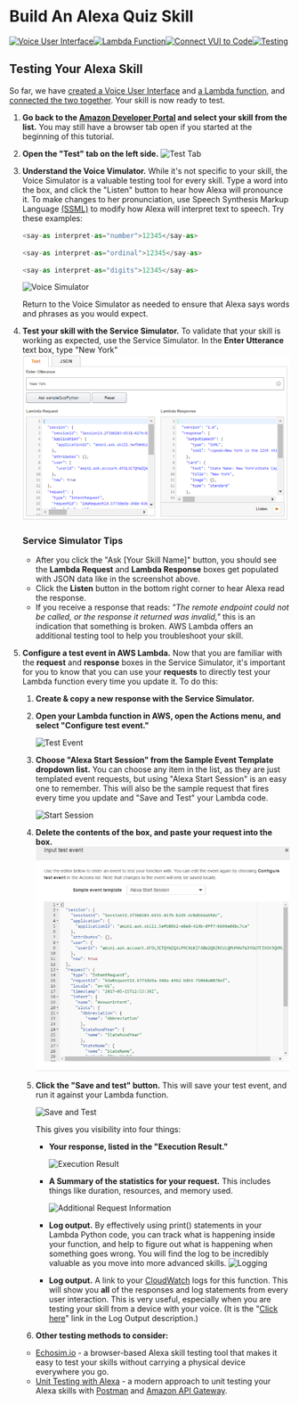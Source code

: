 # Build An Alexa Quiz Skill
[![Voice User Interface](https://m.media-amazon.com/images/G/01/mobile-apps/dex/alexa/alexa-skills-kit/tutorials/navigation/1-locked._TTH_.png)](1-voice-user-interface.md)[![Lambda Function](https://m.media-amazon.com/images/G/01/mobile-apps/dex/alexa/alexa-skills-kit/tutorials/navigation/2-locked._TTH_.png)](2-lambda-function.md)[![Connect VUI to Code](https://m.media-amazon.com/images/G/01/mobile-apps/dex/alexa/alexa-skills-kit/tutorials/navigation/3-locked._TTH_.png)](3-connect-vui-to-code.md)[![Testing](https://m.media-amazon.com/images/G/01/mobile-apps/dex/alexa/alexa-skills-kit/tutorials/navigation/4-on._TTH_.png)](4-testing.md)

## Testing Your Alexa Skill

So far, we have [created a Voice User Interface](1-voice-user-interface.md) and [a Lambda function](2-lambda-function.md), and [connected the two together](3-connect-vui-to-code.md).  Your skill is now ready to test.

1.  **Go back to the [Amazon Developer Portal](https://developer.amazon.com/edw/home.html#/skills/list) and select your skill from the list.** You may still have a browser tab open if you started at the beginning of this tutorial.

2.  **Open the "Test" tab on the left side.**
  ![Test Tab](https://m.media-amazon.com/images/G/01/mobile-apps/dex/alexa/alexa-skills-kit/tutorials/general/4-2-test-tab._TTH_.png)

3.  **Understand the Voice Vimulator.** While it's not specific to your skill, the Voice Simulator is a valuable testing tool for every skill. Type a word into the box, and click the "Listen" button to hear how Alexa will
pronounce it. To make changes to her pronunciation, use Speech Synthesis Markup Language [(SSML)](https://developer.amazon.com/public/solutions/alexa/alexa-skills-kit/docs/speech-synthesis-markup-language-ssml-reference) to modify how Alexa will interpret text to speech. Try these examples:

    ```javascript
    <say-as interpret-as="number">12345</say-as>
    ```

    ```javascript
    <say-as interpret-as="ordinal">12345</say-as>
    ```

    ```javascript
    <say-as interpret-as="digits">12345</say-as>
    ```
    ![Voice Simulator](https://m.media-amazon.com/images/G/01/mobile-apps/dex/alexa/alexa-skills-kit/tutorials/general/4-3-voice-simulator._TTH_.png)

    Return to the Voice Simulator as needed to ensure that Alexa says words and phrases as you would expect.

4. **Test your skill with the Service Simulator.** To validate that your skill is working as expected, use the Service Simulator. In the **Enter Utterance** text box, type "New York"  
    ![Testing](4-testing-fig1.png)

    ### Service Simulator Tips
    * After you click the "Ask [Your Skill Name]" button, you should see the **Lambda Request** and **Lambda Response** boxes get populated with JSON data like in the screenshot above.
    * Click the **Listen** button in the bottom right corner to hear Alexa read the response.    
    * If you receive a response that reads: *"The remote endpoint could not be called, or the response it returned was invalid,"* this is an indication that something is broken.  AWS Lambda offers an additional testing tool to help you troubleshoot your skill.

5.  **Configure a test event in AWS Lambda.** Now that you are familiar with the **request** and **response** boxes in the Service Simulator, it's important for you to know that you can use your **requests** to directly test your Lambda function every time you update it.  To do this:

    1.  **Create & copy a new response with the Service Simulator.**
    2.  **Open your Lambda function in AWS, open the Actions menu, and select "Configure test event."**

        ![Test Event](https://m.media-amazon.com/images/G/01/mobile-apps/dex/alexa/alexa-skills-kit/tutorials/general/4-5-2-configure-test-event._TTH_.png)

    3.  **Choose "Alexa Start Session" from the Sample Event Template dropdown list.** You can choose any item in the list, as they are just templated event requests, but using "Alexa Start Session" is an easy one to remember.  This will also be the sample request that fires every time you update and "Save and Test" your Lambda code.

        ![Start Session](https://m.media-amazon.com/images/G/01/mobile-apps/dex/alexa/alexa-skills-kit/tutorials/general/4-5-3-alexa-start-session._TTH_.png)

    4.  **Delete the contents of the box, and paste your request into the box.**
      ![Define custom test event](4-testing-fig2.png)

    5.  **Click the "Save and test" button.** This will save your test event, and run it against your Lambda function.

        ![Save and Test](https://m.media-amazon.com/images/G/01/mobile-apps/dex/alexa/alexa-skills-kit/tutorials/general/4-5-5-save-and-test._TTH_.png)

        This gives you visibility into four things:

        *  **Your response, listed in the "Execution Result."**

           ![Execution Result](https://m.media-amazon.com/images/G/01/mobile-apps/dex/alexa/alexa-skills-kit/tutorials/fact/4-5-5-1-execution-result._TTH_.png)

        *  **A Summary of the statistics for your request.** This includes things like duration, resources, and memory used.

           ![Additional Request Information](https://m.media-amazon.com/images/G/01/mobile-apps/dex/alexa/alexa-skills-kit/tutorials/general/4-5-5-2-summary._TTH_.png)

        *  **Log output.**  By effectively using print() statements in your Lambda Python code, you can track what is happening inside your function, and help to figure out what is happening when something goes wrong.  You will find the log to be incredibly valuable as you move into more advanced skills.
          ![Logging](https://m.media-amazon.com/images/G/01/mobile-apps/dex/alexa/alexa-skills-kit/tutorials/general/4-5-5-3-log-output._TTH_.png)

        *  **Log output.**
         A link to your [CloudWatch](https://console.aws.amazon.com/cloudwatch/home?region=us-east-1) logs for this function. This will show you **all** of the responses and log statements from every user interaction.  This is very useful, especially when you are testing your skill from a device with your voice.
          (It is the "[Click here](https://console.aws.amazon.com/cloudwatch/home?region=us-east-1#logs:)" link in the Log Output description.)

    6.  **Other testing methods to consider:**

     * [Echosim.io](https://echosim.io) - a browser-based Alexa skill testing tool that makes it easy to test your skills without carrying a physical device everywhere you go.
     * [Unit Testing with Alexa](https://github.com/alexa/alexa-cookbook/blob/master/testing/postman/README.md) - a modern approach to unit testing your Alexa skills with [Postman](http://getpostman.com) and [Amazon API Gateway](http://aws.amazon.com/apigateway).
